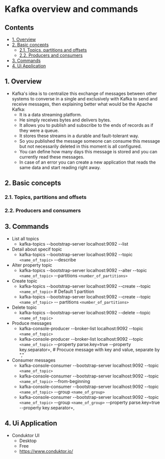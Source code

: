 # Kafka overview and commands <!-- omit in toc -->

## Contents <!-- omit in toc -->

- [1. Overview](#1-overview)
- [2. Basic concepts](#2-basic-concepts)
  - [2.1. Topics, partitions and offsets](#21-topics-partitions-and-offsets)
  - [2.2. Producers and consumers](#22-producers-and-consumers)
- [3. Commands](#3-commands)
- [4. Ui Application](#4-ui-application)

## 1. Overview

- Kafka's idea is to centralize this exchange of messages between other systems to converse in a single and exclusively with Kafka to send and receive messages, then explaining better what would be the Apache Kafka:
  - It is a data streaming platform.
  - He simply receives bytes and delivers bytes.
  - It allows you to publish and subscribe to the ends of records as if they were a queue.
  - It stores these streams in a durable and fault-tolerant way.
  - So you published the message someone can consume this message but not necessarily deleted in this moment is all configured.
  - You can define how many days this message is stored and you can currently read these messages.
  - In case of an error you can create a new application that reads the same data and start reading right away.

## 2. Basic concepts

### 2.1. Topics, partitions and offsets

### 2.2. Producers and consumers

## 3. Commands

- List all topics
  - kafka-topics --bootstrap-server localhost:9092 --list
- Detail about specif topic
  - kafka-topics --bootstrap-server localhost:9092 --topic `<name_of_topic>` --describe
- Alter property topic
  - kafka-topics --bootstrap-server localhost:9092 --alter --topic `<name_of_topic>` --partitions `<number_of_partitions>`
- Create topic
  - kafka-topics --bootstrap-server localhost:9092 --create --topic `<name_of_topic>` # Default 1 partition
  - kafka-topics --bootstrap-server localhost:9092 --create --topic `<name_of_topic>` -- partitions `<number_of_partitions>`
- Delete topic
  - kafka-topics --bootstrap-server localhost:9092 --delete --topic `<name_of_topic>`
- Produce messages
  - kafka-console-producer --broker-list localhost:9092 --topic `<name_of_topic>`
  - kafka-console-producer --broker-list localhost:9092 --topic `<name_of_topic>` --property parse.key=true --property key.separator=, # Procuce message with key and value, separate by ","
- Consumer messages
  - kafka-console-consumer --bootstrap-server localhost:9092 --topic `<name_of_topic>`
  - kafka-console-consumer --bootstrap-server localhost:9092 --topic `<name_of_topic>` --from-beginning
  - kafka-console-consumer --bootstrap-server localhost:9092 --topic `<name_of_topic>` --group `<name_of_group>`
  - kafka-console-consumer --bootstrap-server localhost:9092 --topic `<name_of_topic>` --group `<name_of_group>` --property parse.key=true --property key.separator=,

## 4. Ui Application

- Conduktor UI
  - Desktop
  - Free
  - https://www.conduktor.io/
